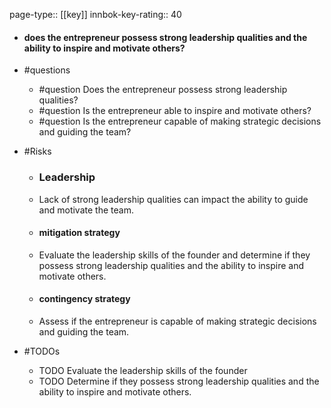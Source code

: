 page-type:: [[key]]
innbok-key-rating:: 40
- #### does the entrepreneur possess strong leadership qualities and the ability to inspire and motivate others?
- #questions
  - #question Does the entrepreneur possess strong leadership qualities?
  - #question Is the entrepreneur able to inspire and motivate others?
  - #question Is the entrepreneur capable of making strategic decisions and guiding the team?
- #Risks

  - ### Leadership
  - Lack of strong leadership qualities can impact the ability to guide and motivate the team.
  - #### mitigation strategy
  - Evaluate the leadership skills of the founder and determine if they possess strong leadership qualities and the ability to inspire and motivate others.
  - #### contingency strategy
  - Assess if the entrepreneur is capable of making strategic decisions and guiding the team.
- #TODOs
  - TODO Evaluate the leadership skills of the founder
  - TODO  Determine if they possess strong leadership qualities and the ability to inspire and motivate others.



